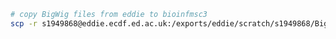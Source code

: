 ```bash
# copy BigWig files from eddie to bioinfmsc3
scp -r s1949868@eddie.ecdf.ed.ac.uk:/exports/eddie/scratch/s1949868/BigWig/ESCA_bigWigs ./
```
<!--stackedit_data:
eyJoaXN0b3J5IjpbLTE1NTI4NDg1MTddfQ==
-->